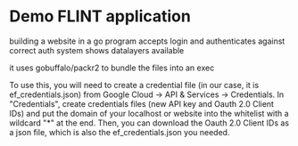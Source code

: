# Demo FLINT application

building a website in a go program
accepts login and authenticates against correct auth system
shows datalayers available

it uses gobuffalo/packr2 to bundle the files into an exec

To use this, you will need to create a credential file (in our case, it is ef_credentials.json) from Google Cloud -> API & Services -> Credentials. In "Credentials", create credentials files (new API key and Oauth 2.0 Client IDs) and put the domain of your localhost or website into the whitelist with a wildcard "*" at the end. Then, you can download the Oauth 2.0 Client IDs as a json file, which is also the ef_credentials.json you needed.
